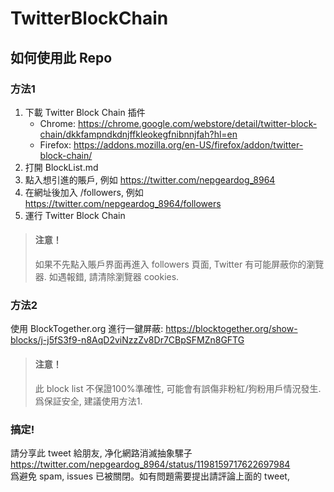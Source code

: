# TwitterBlockChain  

## 如何使用此 Repo  
### 方法1
1. 下載 Twitter Block Chain 插件
    * Chrome: <https://chrome.google.com/webstore/detail/twitter-block-chain/dkkfampndkdnjffkleokegfnibnnjfah?hl=en>  
    * Firefox: <https://addons.mozilla.org/en-US/firefox/addon/twitter-block-chain/>  
2. 打開 BlockList.md  
3. 點入想引進的賬戶, 例如 <https://twitter.com/nepgeardog_8964>  
4. 在網址後加入 /followers, 例如 <https://twitter.com/nepgeardog_8964/followers>  
5. 運行 Twitter Block Chain  
> #### 注意！  
> 如果不先點入賬戶界面再進入 followers 頁面, Twitter 有可能屏蔽你的瀏覽器. 如遇報錯, 請清除瀏覽器 cookies.  
### 方法2
使用 BlockTogether.org 進行一鍵屏蔽: <https://blocktogether.org/show-blocks/j-j5fS3f9-n8AqD2viNzzZv8Dr7CBpSFMZn8GFTG>
> #### 注意！  
> 此 block list 不保證100%準確性, 可能會有誤傷非粉紅/狗粉用戶情況發生. 爲保証安全, 建議使用方法1.  
### 搞定! 
請分享此 tweet 給朋友, 净化網路消滅抽象騾子 <https://twitter.com/nepgeardog_8964/status/1198159717622697984>  
爲避免 spam, issues 已被關閉。如有問題需要提出請評論上面的 tweet,  
